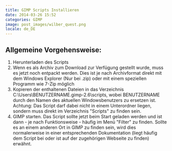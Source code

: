 ```yaml
---
title: GIMP Scripts Installieren
date: 2014-03-26 15:52
categories: GIMP
image: post_images/wilber_quest.png
locale: de_DE
---
```


## Allgemeine Vorgehensweise:

1.  Herunterladen des Scripts
2.  Wenn es als Archiv zum Download zur Verfügung gestellt wurde, muss es jetzt noch entpackt werden. Dies ist je nach Archivformat direkt mit dem Windows Explorer (Nur bei .zip) oder mit einem speziellen Programm wie 7-Zip möglich
3.  Kopieren der enthaltenen Dateien in das Verzeichnis C:\Users\BENUTZERNAME\.gimp-2.6\scripts, wobei BENUTZERNAME durch den Namen des aktuellen Windowsbenutzers zu ersetzen ist. Achtung: Das Script darf dabei nicht in einem Unterordner liegen, sondern muss direkt im Verzeichnis "Scripts" zu finden sein.
4.  GIMP starten. Das Script sollte jetzt beim Start geladen werden und ist dann - je nach Funktionsweise - häufig im Menü "Filter" zu finden. Sollte es an einem anderen Ort in GIMP zu finden sein, wird dies normalerweise in einer entsprechenden Dokumentation (liegt häufig dem Script bei oder ist auf der zugehörigen Webseite zu finden) erwähnt.